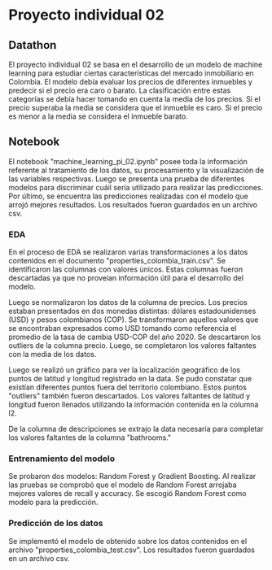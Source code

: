 # Proyecto individual 02

## Datathon

El proyecto individual 02 se basa en el desarrollo de un modelo de machine learning para estudiar ciertas características del mercado inmobiliario en Colombia. El modelo debía evaluar los precios de diferentes inmuebles y predecir si el precio era caro o barato. La clasificación entre estas categorías se debía hacer tomando en cuenta la media de los precios. Si el precio superaba la media se considera que el inmueble es caro. Si el precio es menor a la media se considera el inmueble barato. 

## Notebook

El notebook "machine_learning_pi_02.ipynb" posee toda la información referente al tratamiento de los datos, su procesamiento y la visualización de las variables respectivas. Luego se presenta una prueba de diferentes modelos para discriminar cuáil sería utilizado para realizar las predicciones. Por último, se encuentra las predicciones realizadas con el modelo que arrojó mejores resultados. Los resultados fueron guardados en un archivo csv.

### EDA

En el proceso de EDA se realizaron varias transformaciones a los datos contenidos en el documento "properties_colombia_train.csv". Se identificaron las columnas con valores únicos. Estas columnas fueron descartadas ya que no proveían información útil para el desarrollo del modelo.

Luego se normalizaron los datos de la columna de precios. Los precios estaban presentados en dos monedas distintas: dólares estadounidenses (USD) y pesos colombianos (COP). Se transformaron aquellos valores que se encontraban expresados como USD tomando como referencia el promedio de la tasa de cambia USD-COP del año 2020. Se descartaron los outliers de la columna precio. Luego, se completaron los valores faltantes con la media de los datos.

Luego se realizó un gráfico para ver la localización geográfico de los puntos de latitud y longitud registrado en la data. Se pudo constatar que existían diferentes puntos fuera del territorio colombiano. Estos puntos "outliers" también fueron descartados. Los valores faltantes de latitud y longitud fueron llenados utilizando la información contenida en la columna l2. 

De la columna de descripciones se extrajo la data necesaria para completar los valores faltantes de la columna "bathrooms."

### Entrenamiento del modelo

Se probaron dos modelos: Random Forest y Gradient Boosting. Al realizar las pruebas se comprobó que el modelo de Random Forest arrojaba mejores valores de recall y accuracy. Se escogió Random Forest como modelo para la predicción.

### Predicción de los datos

Se implementó el modelo de obtenido sobre los datos contenidos en el archivo "properties_colombia_test.csv". Los resultados fueron guardados en un archivo csv. 




